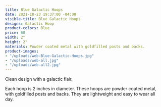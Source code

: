 ```yaml
---
title: Blue Galactic Hoops
date: 2021-10-23 19:37:00 -04:00
visible-title: Blue Galactic Hoops
designs: Galactic Hoop
product-colors: Blue
price: 60
width: 2"
height: 2"
materials: Powder coated metal with goldfilled posts and backs.
product-images:
- "/uploads/web-Blue-Galactic-Hoops.jpg"
- "/uploads/web-all.jpg"
- "/uploads/web-all2.jpg"
---
```


Clean design with a galactic flair.

Each hoop is 2 inches in diameter. These hoops are powder coated metal, with goldfilled posts and backs. They are lightweight and easy to wear all day.